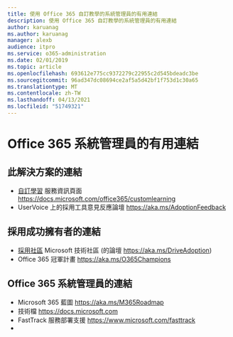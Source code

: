 ```yaml
---
title: 使用 Office 365 自訂教學的系統管理員的有用連結
description: 使用 Office 365 自訂教學的系統管理員的有用連結
author: karuanag
ms.author: karuanag
manager: alexb
audience: itpro
ms.service: o365-administration
ms.date: 02/01/2019
ms.topic: article
ms.openlocfilehash: 693612e775cc9372279c22955c2d545bdeadc3be
ms.sourcegitcommit: 96ad347dc08694ce2af5a5d42bf1f753d1c30a65
ms.translationtype: MT
ms.contentlocale: zh-TW
ms.lasthandoff: 04/13/2021
ms.locfileid: "51749321"
---
```

# <a name="helpful-links-for-office-365-administrators"></a>Office 365 系統管理員的有用連結

## <a name="links-for-this-solution"></a>此解決方案的連結

- [自訂學習](/office365/customlearning) 服務資訊頁面 https://docs.microsoft.com/office365/customlearning
- UserVoice 上的採用工具意見反應論壇 https://aka.ms/AdoptionFeedback 

## <a name="links-for-adoption-success-owners"></a>採用成功擁有者的連結
- [採用社區](https://aka.ms/DriveAdoption) Microsoft 技術社區 (的論壇 https://aka.ms/DriveAdoption)
- Office 365 冠軍計畫 https://aka.ms/O365Champions 

## <a name="links-for-office-365-administrators"></a>Office 365 系統管理員的連結
- Microsoft 365 藍圖 https://aka.ms/M365Roadmap
- 技術檔 https://docs.microsoft.com
- FastTrack 服務部署支援 https://www.microsoft.com/fasttrack
-
